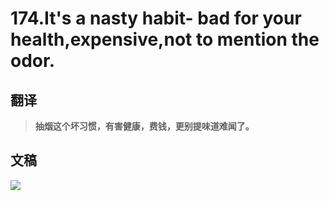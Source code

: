 # 174.It's a nasty habit- bad for your health,expensive,not to mention the odor.

## 翻译

> **抽烟这个坏习惯，有害健康，费钱，更别提味道难闻了。**

## 文稿

![](https://cdn.jsdelivr.net/gh/imtianx/speaking180/img/174.jpg)

